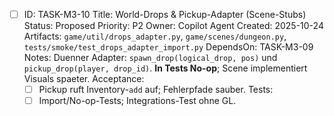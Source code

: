 - [ ] ID: TASK-M3-10
  Title: World-Drops & Pickup-Adapter (Scene-Stubs)
  Status: Proposed
  Priority: P2
  Owner: Copilot Agent
  Created: 2025-10-24
  Artifacts: `game/util/drops_adapter.py`, `game/scenes/dungeon.py`, `tests/smoke/test_drops_adapter_import.py`
  DependsOn: TASK-M3-09
  Notes:
  Duenner Adapter: `spawn_drop(logical_drop, pos)` und `pickup_drop(player, drop_id)`. **In Tests No-op**; Scene implementiert Visuals spaeter.
  Acceptance:
  - [ ] Pickup ruft Inventory-`add` auf; Fehlerpfade sauber.
  Tests:
  - [ ] Import/No-op-Tests; Integrations-Test ohne GL.

